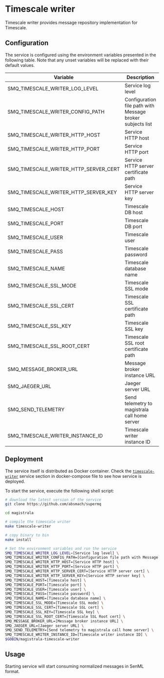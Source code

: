 # Timescale writer

Timescale writer provides message repository implementation for Timescale.

## Configuration

The service is configured using the environment variables presented in the
following table. Note that any unset variables will be replaced with their
default values.

| Variable                             | Description                                               | Default                          |
| ------------------------------------ | --------------------------------------------------------- | -------------------------------- |
| SMQ_TIMESCALE_WRITER_LOG_LEVEL        | Service log level                                         | info                             |
| SMQ_TIMESCALE_WRITER_CONFIG_PATH      | Configuration file path with Message broker subjects list | /config.toml                     |
| SMQ_TIMESCALE_WRITER_HTTP_HOST        | Service HTTP host                                         | localhost                        |
| SMQ_TIMESCALE_WRITER_HTTP_PORT        | Service HTTP port                                         | 9012                             |
| SMQ_TIMESCALE_WRITER_HTTP_SERVER_CERT | Service HTTP server certificate path                      | ""                               |
| SMQ_TIMESCALE_WRITER_HTTP_SERVER_KEY  | Service HTTP server key                                   | ""                               |
| SMQ_TIMESCALE_HOST                    | Timescale DB host                                         | timescale                        |
| SMQ_TIMESCALE_PORT                    | Timescale DB port                                         | 5432                             |
| SMQ_TIMESCALE_USER                    | Timescale user                                            | magistrala                       |
| SMQ_TIMESCALE_PASS                    | Timescale password                                        | magistrala                       |
| SMQ_TIMESCALE_NAME                    | Timescale database name                                   | messages                         |
| SMQ_TIMESCALE_SSL_MODE                | Timescale SSL mode                                        | disabled                         |
| SMQ_TIMESCALE_SSL_CERT                | Timescale SSL certificate path                            | ""                               |
| SMQ_TIMESCALE_SSL_KEY                 | Timescale SSL key                                         | ""                               |
| SMQ_TIMESCALE_SSL_ROOT_CERT           | Timescale SSL root certificate path                       | ""                               |
| SMQ_MESSAGE_BROKER_URL                | Message broker instance URL                               | nats://localhost:4222            |
| SMQ_JAEGER_URL                        | Jaeger server URL                                         | http://jaeger:4318/v1/traces |
| SMQ_SEND_TELEMETRY                    | Send telemetry to magistrala call home server             | true                             |
| SMQ_TIMESCALE_WRITER_INSTANCE_ID      | Timescale writer instance ID                              | ""                               |

## Deployment

The service itself is distributed as Docker container. Check the [`timescale-writer`](https://github.com/absmach/supermq/blob/main/docker/addons/timescale-writer/docker-compose.yml#L34-L59) service section in docker-compose file to see how service is deployed.

To start the service, execute the following shell script:

```bash
# download the latest version of the service
git clone https://github.com/absmach/supermq

cd magistrala

# compile the timescale writer
make timescale-writer

# copy binary to bin
make install

# Set the environment variables and run the service
SMQ_TIMESCALE_WRITER_LOG_LEVEL=[Service log level] \
SMQ_TIMESCALE_WRITER_CONFIG_PATH=[Configuration file path with Message broker subjects list] \
SMQ_TIMESCALE_WRITER_HTTP_HOST=[Service HTTP host] \
SMQ_TIMESCALE_WRITER_HTTP_PORT=[Service HTTP port] \
SMQ_TIMESCALE_WRITER_HTTP_SERVER_CERT=[Service HTTP server cert] \
SMQ_TIMESCALE_WRITER_HTTP_SERVER_KEY=[Service HTTP server key] \
SMQ_TIMESCALE_HOST=[Timescale host] \
SMQ_TIMESCALE_PORT=[Timescale port] \
SMQ_TIMESCALE_USER=[Timescale user] \
SMQ_TIMESCALE_PASS=[Timescale password] \
SMQ_TIMESCALE_NAME=[Timescale database name] \
SMQ_TIMESCALE_SSL_MODE=[Timescale SSL mode] \
SMQ_TIMESCALE_SSL_CERT=[Timescale SSL cert] \
SMQ_TIMESCALE_SSL_KEY=[Timescale SSL key] \
SMQ_TIMESCALE_SSL_ROOT_CERT=[Timescale SSL Root cert] \
SMQ_MESSAGE_BROKER_URL=[Message broker instance URL] \
SMQ_JAEGER_URL=[Jaeger server URL] \
SMQ_SEND_TELEMETRY=[Send telemetry to magistrala call home server] \
SMQ_TIMESCALE_WRITER_INSTANCE_ID=[Timescale writer instance ID] \
$GOBIN/magistrala-timescale-writer
```

## Usage

Starting service will start consuming normalized messages in SenML format.
